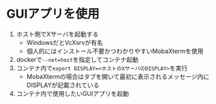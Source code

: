 # GUIアプリを使用

1. ホスト側でXサーバを起動する
    - WindowsだとVcXsrvが有名
    - 個人的にはインストール不要かつわかりやすいMobaXtermを使用
2. dockerで`--net=host`を指定してコンテナ起動
3. コンテナ内で`export DISPLAY=<ホストのXサーバのDISPLAY>`を実行
    - MobaXtermの場合はタブを開いて最初に表示されるメッセージ内にDISPLAYが記載されている
4. コンテナ内で使用したいGUIアプリを起動
